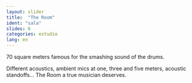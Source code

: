 ```yaml
---
layout: slider
title:  "The Room"
ident: "sala"
slides: 6
categories: estudio
lang: en
---
```


70 square meters famous for the smashing sound of the drums.

Different acoustics, ambient mics at one, three and five meters, acoustic standoffs... The Room a true musician deserves.